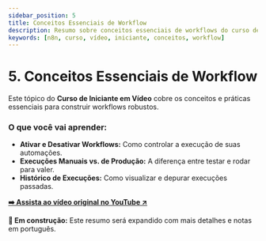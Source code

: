 ```yaml
---
sidebar_position: 5
title: Conceitos Essenciais de Workflow
description: Resumo sobre conceitos essenciais de workflows do curso de iniciante em vídeo do n8n.
keywords: [n8n, curso, vídeo, iniciante, conceitos, workflow]
---
```


# 5. Conceitos Essenciais de Workflow

Este tópico do **Curso de Iniciante em Vídeo** cobre os conceitos e práticas essenciais para construir workflows robustos.

### O que você vai aprender:
- **Ativar e Desativar Workflows:** Como controlar a execução de suas automações.
- **Execuções Manuais vs. de Produção:** A diferença entre testar e rodar para valer.
- **Histórico de Execuções:** Como visualizar e depurar execuções passadas.

**[➡️ Assista ao vídeo original no YouTube ↗](https://www.youtube.com/watch?v=I_7_b0I1I3Y&list=PL8p-62yr-wG4s4s_lq4a4M0S-s_k4iS3q&index=5)**

**🔄 Em construção:** Este resumo será expandido com mais detalhes e notas em português. 